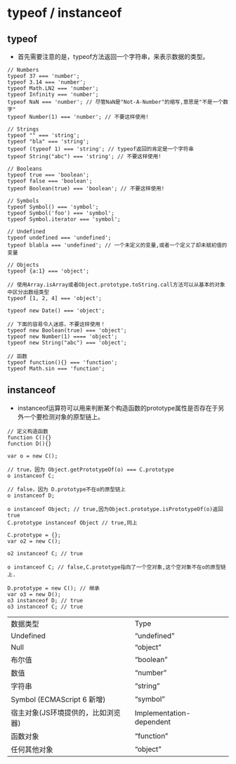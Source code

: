 # typeof / instanceof

## typeof
- 首先需要注意的是，typeof方法返回一个字符串，来表示数据的类型。
<table>
<tr><td>数据类型</td><td>	Type</td></tr>
<tr><td>Undefined	</td><td>“undefined”</td></tr>
<tr><td>Null	</td><td>“object”</td></tr>
<tr><td>布尔值	</td><td>“boolean”</td></tr>
<tr><td>数值	</td><td>“number”</td></tr>
<tr><td>字符串	</td><td>“string”</td></tr>
<tr><td>Symbol (ECMAScript 6 新增)	</td><td>“symbol”</td></tr>
<tr><td>宿主对象(JS环境提供的，比如浏览器)</td><td>	Implementation-dependent</td></tr>
<tr><td>函数对象	</td><td>“function”</td></tr>
<tr><td>任何其他对象	</td><td>“object”</td></tr>

````
// Numbers
typeof 37 === 'number';
typeof 3.14 === 'number';
typeof Math.LN2 === 'number';
typeof Infinity === 'number';
typeof NaN === 'number'; // 尽管NaN是"Not-A-Number"的缩写,意思是"不是一个数字"
typeof Number(1) === 'number'; // 不要这样使用!

// Strings
typeof "" === 'string';
typeof "bla" === 'string';
typeof (typeof 1) === 'string'; // typeof返回的肯定是一个字符串
typeof String("abc") === 'string'; // 不要这样使用!

// Booleans
typeof true === 'boolean';
typeof false === 'boolean';
typeof Boolean(true) === 'boolean'; // 不要这样使用!

// Symbols
typeof Symbol() === 'symbol';
typeof Symbol('foo') === 'symbol';
typeof Symbol.iterator === 'symbol';

// Undefined
typeof undefined === 'undefined';
typeof blabla === 'undefined'; // 一个未定义的变量,或者一个定义了却未赋初值的变量

// Objects
typeof {a:1} === 'object';

// 使用Array.isArray或者Object.prototype.toString.call方法可以从基本的对象中区分出数组类型
typeof [1, 2, 4] === 'object';

typeof new Date() === 'object';

// 下面的容易令人迷惑，不要这样使用！
typeof new Boolean(true) === 'object';
typeof new Number(1) ==== 'object';
typeof new String("abc") === 'object';

// 函数
typeof function(){} === 'function';
typeof Math.sin === 'function';

````



## instanceof
- instanceof运算符可以用来判断某个构造函数的prototype属性是否存在于另外一个要检测对象的原型链上。
````
// 定义构造函数
function C(){} 
function D(){} 

var o = new C();

// true，因为 Object.getPrototypeOf(o) === C.prototype
o instanceof C; 

// false，因为 D.prototype不在o的原型链上
o instanceof D; 

o instanceof Object; // true,因为Object.prototype.isPrototypeOf(o)返回true
C.prototype instanceof Object // true,同上

C.prototype = {};
var o2 = new C();

o2 instanceof C; // true

o instanceof C; // false,C.prototype指向了一个空对象,这个空对象不在o的原型链上.

D.prototype = new C(); // 继承
var o3 = new D();
o3 instanceof D; // true
o3 instanceof C; // true
```` 